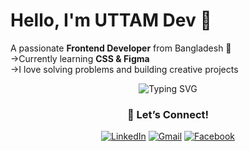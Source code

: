 # Hello, I'm UTTAM Dev 👋  
 A passionate **Frontend Developer** from Bangladesh 🚀  
->Currently learning **CSS & Figma**  
->I love solving problems and building creative projects

<p align="center">
  <img src="https://readme-typing-svg.herokuapp.com/?font=Fira+Code&size=25&duration=3000&pause=1000&center=true&vCenter=true&width=500&lines=Frontend+Developer;AI+Explorer;Problem+Solver+🚀;DESIGNER" alt="Typing SVG" />
</p>






<h3 align="center">🎯 Let’s Connect!</h3>

<p align="center">
  <a href=""><img alt="LinkedIn" src="https://img.shields.io/badge/LinkedIn-0077B5?style=for-the-badge&logo=linkedin&logoColor=white"/></a>
  <a href="mailto:uttamnath2004@gmail.com"><img alt="Gmail" src="https://img.shields.io/badge/Gmail-D14836?style=for-the-badge&logo=gmail&logoColor=white"/></a>
  <a href=""><img alt="Facebook" src="https://img.shields.io/badge/Facebook-1877F2?style=for-the-badge&logo=facebook&logoColor=white"/></a>
</p>

